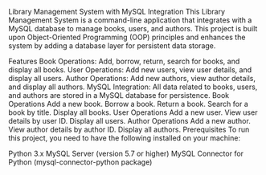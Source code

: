 Library Management System with MySQL Integration
This Library Management System is a command-line application that integrates with a MySQL database to manage books, users, and authors. This project is built upon Object-Oriented Programming (OOP) principles and enhances the system by adding a database layer for persistent data storage.

Features
Book Operations: Add, borrow, return, search for books, and display all books.
User Operations: Add new users, view user details, and display all users.
Author Operations: Add new authors, view author details, and display all authors.
MySQL Integration: All data related to books, users, and authors are stored in a MySQL database for persistence.
Book Operations
Add a new book.
Borrow a book.
Return a book.
Search for a book by title.
Display all books.
User Operations
Add a new user.
View user details by user ID.
Display all users.
Author Operations
Add a new author.
View author details by author ID.
Display all authors.
Prerequisites
To run this project, you need to have the following installed on your machine:

Python 3.x
MySQL Server (version 5.7 or higher)
MySQL Connector for Python (mysql-connector-python package)
